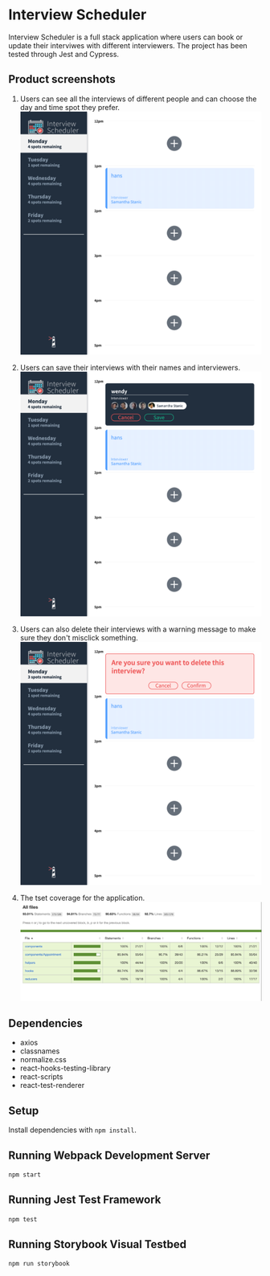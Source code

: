 # Interview Scheduler
Interview Scheduler is a full stack application where users can book or update their interviwes with different interviewers. 
The project has been tested through Jest and Cypress.

## Product screenshots

1. Users can see all the interviews of different people and can choose the day and time spot they prefer. 
![initialPage](https://github.com/spiritxhx/scheduler/blob/master/screenshots/scheduler1.png)


2. Users can save their interviews with their names and interviewers. 
![addInterview](https://github.com/spiritxhx/scheduler/blob/master/screenshots/scheduler-save.png)


3. Users can also delete their interviews with a warning message to make sure they don't misclick something. 
![deleteInterview](https://github.com/spiritxhx/scheduler/blob/master/screenshots/scheduler-delete.png)

4. The tset coverage for the application. 
![testCoverage](https://github.com/spiritxhx/scheduler/blob/master/screenshots/Jest-coverage.png)

## Dependencies
- axios
- classnames
- normalize.css
- react-hooks-testing-library
- react-scripts
- react-test-renderer

## Setup

Install dependencies with `npm install`.

## Running Webpack Development Server

```sh
npm start
```

## Running Jest Test Framework

```sh
npm test
```

## Running Storybook Visual Testbed

```sh
npm run storybook
```
